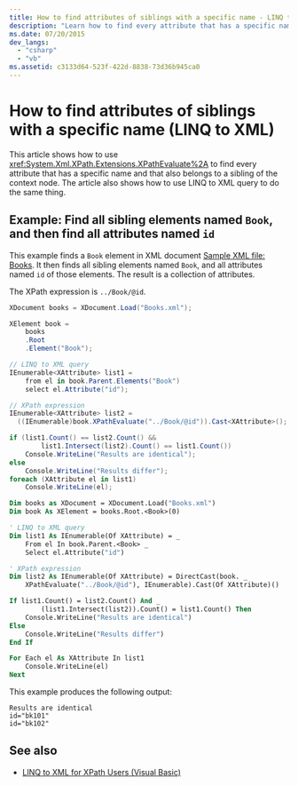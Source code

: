 ```yaml
---
title: How to find attributes of siblings with a specific name - LINQ to XML
description: "Learn how to find every attribute that has a specific name and that also belongs to a sibling of the context node. Two methods are shown: one uses XPathEvaluate, the other uses LINQ to XML query."
ms.date: 07/20/2015
dev_langs:
  - "csharp"
  - "vb"
ms.assetid: c3133d64-523f-422d-8838-73d36b945ca0
---
```


# How to find attributes of siblings with a specific name (LINQ to XML)

This article shows how to use <xref:System.Xml.XPath.Extensions.XPathEvaluate%2A> to find every attribute that has a specific name and that also belongs to a sibling of the context node. The article also shows how to use LINQ to XML query to do the same thing.

## Example: Find all sibling elements named `Book`, and then find all attributes named `id`

This example finds a `Book` element in XML document [Sample XML file: Books](sample-xml-file-books.md). It then finds all sibling elements named `Book`, and all attributes named `id` of those elements. The result is a collection of attributes.

The XPath expression is `../Book/@id`.

```csharp
XDocument books = XDocument.Load("Books.xml");

XElement book =
    books
    .Root
    .Element("Book");

// LINQ to XML query
IEnumerable<XAttribute> list1 =
    from el in book.Parent.Elements("Book")
    select el.Attribute("id");

// XPath expression
IEnumerable<XAttribute> list2 =
  ((IEnumerable)book.XPathEvaluate("../Book/@id")).Cast<XAttribute>();

if (list1.Count() == list2.Count() &&
        list1.Intersect(list2).Count() == list1.Count())
    Console.WriteLine("Results are identical");
else
    Console.WriteLine("Results differ");
foreach (XAttribute el in list1)
    Console.WriteLine(el);
```

```vb
Dim books as XDocument = XDocument.Load("Books.xml")
Dim book As XElement = books.Root.<Book>(0)

' LINQ to XML query
Dim list1 As IEnumerable(Of XAttribute) = _
    From el In book.Parent.<Book> _
    Select el.Attribute("id")

' XPath expression
Dim list2 As IEnumerable(Of XAttribute) = DirectCast(book. _
    XPathEvaluate("../Book/@id"), IEnumerable).Cast(Of XAttribute)()

If list1.Count() = list2.Count() And _
        (list1.Intersect(list2)).Count() = list1.Count() Then
    Console.WriteLine("Results are identical")
Else
    Console.WriteLine("Results differ")
End If

For Each el As XAttribute In list1
    Console.WriteLine(el)
Next
```

This example produces the following output:

```output
Results are identical
id="bk101"
id="bk102"
```

## See also

- [LINQ to XML for XPath Users (Visual Basic)](../../visual-basic/programming-guide/concepts/linq/linq-to-xml-for-xpath-users.md)
